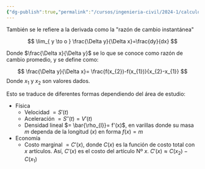 ```yaml
---
{"dg-publish":true,"permalink":"/cursos/ingenieria-civil/2024-1/calculo-i/3-aplicaciones-de-la-derivada/la-derivada-como-una-razon-de-cambio-y-aplicaciones/","tags":["I2MAT1610"]}
---
```



También se le refiere a la derivada como la "razón de cambio instantánea"

$$
\lim_{ y \to o } \frac{\Delta y}{\Delta x}=\frac{dy}{dx}
$$

Donde $\frac{\Delta x}{\Delta y}$ se lo que se conoce como razón de cambio promedio, y se define como:

$$
\frac{\Delta y}{\Delta x}= \frac{f(x_{2})-f(x_{1})}{x_{2}-x_{1}}
$$
	Donde $x_{1}$ y $x_{2}$ son valores dados.

Esto se traduce de diferentes formas dependiendo del área de estudio:

- Física
	- Velocidad $=S'(t)$
	- Aceleración $=S''(t)=V'(t)$
	- Densidad lineal $= \bar{\rho_{l}}= f'(x)$, en varillas donde su masa $m$ dependa de la longitud ($x$) en forma  $f(x)=m$
- Economía
	- Costo marginal $=C'(x)$, donde $C(x)$ es la función de costo total con $x$ artículos. Así, $C'(x)$ es el costo del artículo Nº $x$. $C'(x) \approx C(x_{2})-C(x_{1})$
